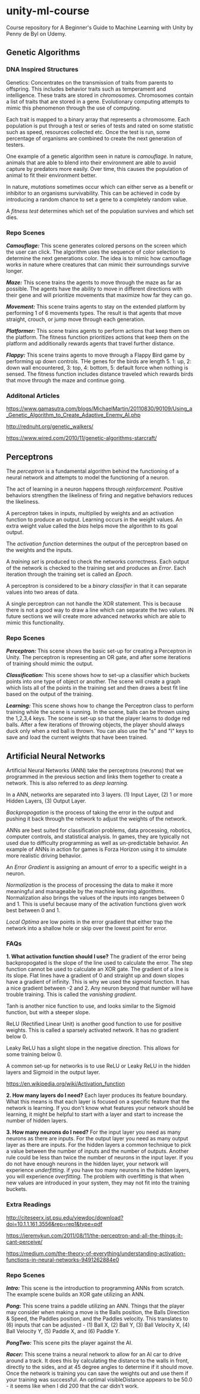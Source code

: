 # unity-ml-course

Course repository for A Beginner's Guide to Machine Learning with Unity by Penny de Byl on Udemy.

## Genetic Algorithms

### DNA Inspired Structures

Genetics: Concentrates on the transmission of traits from parents to offspring.  This includes behavior traits such as temperament and intelligence.  These traits are stored in _chromosomes_.  Chromosomes contain a list of traits that are stored in a gene.  Evolutionary computing attempts to mimic this phenomenon through the use of computing.

Each trait is mapped to a binary array that represents a chromosome.  Each population is put through a test or series of tests and rated on some statistic such as speed, resources collected etc.  Once the test is run, some percentage of organisms are combined to create the next generation of testers.

One example of a genetic algorithm seen in nature is _camouflage_.  In nature, animals that are able to blend into their environment are able to avoid capture by predators more easily.  Over time, this causes the population of animal to fit their environment better.

In nature, _mutations_ sometimes occur which can either serve as a benefit or inhibitor to an organisms survivability.  This can be achieved in code by introducing a random chance to set a gene to a completely random value.

A _fitness test_ determines which set of the population survives and which set dies.

### Repo Scenes

**_Camouflage:_** This scene generates colored persons on the screen which the user can click.  The algorithm uses the sequence of color selection to determine the next generations color.  The idea is to mimic how camouflage works in nature where creatures that can mimic their surroundings survive longer.

**_Maze:_** This scene trains the agents to move through the maze as far as possible.  The agents have the ability to move in different directions with their gene and will prioritize movements that maximize how far they can go.

**_Movement:_** This scene trains agents to stay on the extended platform by performing 1 of 6 movements types.  The result is that agents that move straight, crouch, or jump move through each generation.

**_Platformer:_** This scene trains agents to perform actions that keep them on the platform.  The fitness function prioritizes actions that keep them on the platform and additionally rewards agents that travel further distance.

**_Flappy:_** This scene trains agents to move through a Flappy Bird game by performing up down controls.  THe genes for the birds are length 5.  1: up, 2: down wall encountered, 3: top, 4: bottom, 5: default force when nothing is sensed.  The fitness function includes distance traveled which rewards birds that move through the maze and continue going.

### Additonal Articles

https://www.gamasutra.com/blogs/MichaelMartin/20110830/90109/Using_a_Genetic_Algorithm_to_Create_Adaptive_Enemy_AI.php

http://rednuht.org/genetic_walkers/

https://www.wired.com/2010/11/genetic-algorithms-starcraft/

## Perceptrons

The _perceptron_ is a fundamental algorithm behind the functioning of a neural network and attempts to model the functioning of a neuron.

The act of learning in a neuron happens through _reinforcement_.  Positive behaviors strengthen the likeliness of firing and negative behaviors reduces the likeliness.

A perceptron takes in inputs, multiplied by weights and an activation function to produce an output.  Learning occurs in the weight values.  An extra weight value called the _bias_ helps move the algorithm to its goal output.  

The _activation function_ determines the output of the perceptron based on the weights and the inputs.  

A _training set_ is produced to check the networks correctness.  Each output of the network is checked to the training set and produces an _Error_.  Each iteration through the training set is called an _Epoch_.

A perceptron is considered to be a _binary classifier_ in that it can separate values into two areas of data.

A single perceptron can not handle the XOR statement.  This is because there is not a good way to draw a line which can separate the two values.  IN future sections we will create more advanced networks which are able to mimic this functionality.

### Repo Scenes

**_Perceptron:_** This scene shows the basic set-up for creating a Perceptron in Unity.  The perceptron is representing an OR gate, and after some iterations of training should mimic the output.

**_Classification:_** This scene shows how to set-up a classifier which buckets points into one type of object or another.  The scene will create a graph which lists all of the points in the training set and then draws a best fit line based on the output of the training.

**_Learning:_** This scene shows how to change the Perceptron class to perform training while the scene is running.  In the scene, balls can be thrown using the 1,2,3,4 keys.  The scene is set-up so that the player learns to dodge red balls.  After a few iterations of throwing objects, the player should always duck only when a red ball is thrown.  You can also  use the "s" and "l" keys to save and load the current weights that have been trained.

## Artificial Neural Networks

Artificial Neural Networks (ANN) take the perceptrons (neurons) that we programmed in the previous section and links them together to create a network.  This is also referred to as _deep learning._

In a ANN, networks are separated into 3 layers.  (1) Input Layer, (2) 1 or more Hidden Layers, (3) Output Layer.

_Backpropogation_ is the process of taking the error in the output and pushing it back through the network to adjust the weights of the network.  

ANNs are best suited for classification problems, data processing, robotics, computer controls, and statistical analysis.  In games, they are typically not used due to difficulty programming as well as un-predictable behavior.  An example of ANNs in action for games is Forza Horizon using it to simulate more realistic driving behavior.  

An _Error Gradient_ is assigning an amount of error to a specific weight in a neuron.

_Normalization_ is the process of processing the data to make it more meaningful and manageable by the machine learning algorithms.  Normalization also brings the values of the inputs into ranges between 0 and 1.  This is useful because many of the activation functions given work best between 0 and 1.

_Local Optima_ are low points in the error gradient that either trap the network into a shallow hole or skip over the lowest point for error.

### FAQs

**1. What activation function should I use?**
The gradient of the error being backpropogated is the slope of the line used to calculate the error.  The step function cannot be used to calculate an XOR gate. The gradient of a line is its slope.  Flat lines have a gradient of 0 and straight up and down slopes have a gradient of infinity.  This is why we used the sigmoid function.  It has a nice gradient between -2 and 2.  Any neuron beyond that number will have trouble training.  This is called the _vanishing gradient_.

Tanh is another nice function to use, and looks similar to the Sigmoid function, but with a steeper slope.

ReLU (Rectified Linear Unit) is another good function to use for positive weights.  This is called a sparsely activated network.  It has no gradient below 0.

Leaky ReLU has a slight slope in the negative direction.  This allows for some training below 0.  

A common set-up for networks is to use ReLU or Leaky ReLU in the hidden layers and Sigmoid in the output layer.

https://en.wikipedia.org/wiki/Activation_function

**2. How many layers do I need?**
Each layer produces its feature boundary.  What this means is that each layer is focused on a specific feature that the network is learning.  If you don't know what features your network should be learning, it might be helpful to start with a layer and start to increase the number of hidden layers.

**3. How many neurons do I need?**
For the input layer you need as many neurons as there are inputs.  For the output layer you need as many output layer as there are inputs.  For the hidden layers a common technique to pick a value between the number of inputs and the number of outputs.  Another rule could be less than twice the number of neurons in the input layer.  If you do not have enough neurons in the hidden layer, your network will experience _underfitting_.  if you have too many neurons in the hidden layers, you will experience _overfitting_.  The problem with overfitting is that when new values are introduced in your system, they may not fit into the training buckets.


### Extra Readings

http://citeseerx.ist.psu.edu/viewdoc/download?doi=10.1.1.161.3556&rep=rep1&type=pdf

https://jeremykun.com/2011/08/11/the-perceptron-and-all-the-things-it-cant-perceive/

https://medium.com/the-theory-of-everything/understanding-activation-functions-in-neural-networks-9491262884e0

### Repo Scenes

**_Intro:_** This scene is the introduction to programming ANNs from scratch.  The example scene builds an XOR gate utilizing an ANN. 

**_Pong_:** This scene trains a paddle utilizing an ANN.  Things that the player may consider when making a move is the Balls position, the Balls Direction & Speed, the Paddles position, and the Paddles velocity.  This translates to (6) inputs that can be adjusted - (1) Ball X, (2) Ball Y, (3) Ball Velocity X, (4) Ball Velocity Y, (5) Paddle X, and (6) Paddle Y.

**_PongTwo:_** This scene pits the player against the AI.

**_Racer:_** This scene trains a neural network to allow for an AI car to drive around a track.  It does this by calculating the distance to the walls in front, directly to the sides, and at 45 degree angles to determine if it should move.  Once the network is training you can save the weights out and use them if your training was successful.  An optimal visibleDistance appears to be 50.0 - it seems like when I did 200 that the car didn't work.